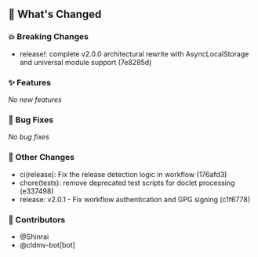 ## 🚀 What's Changed

### 💥 Breaking Changes
- release!: complete v2.0.0 architectural rewrite with AsyncLocalStorage and universal module support (7e8285d)


### ✨ Features
_No new features_

### 🐛 Bug Fixes
_No bug fixes_

### 🔧 Other Changes
- ci(release): Fix the release detection logic in workflow (176afd3)
- chore(tests): remove deprecated test scripts for doclet processing (e337498)
- release: v2.0.1 - Fix workflow authentication and GPG signing (c1f6778)

### 👥 Contributors
- @Shinrai
- @cldmv-bot[bot]

